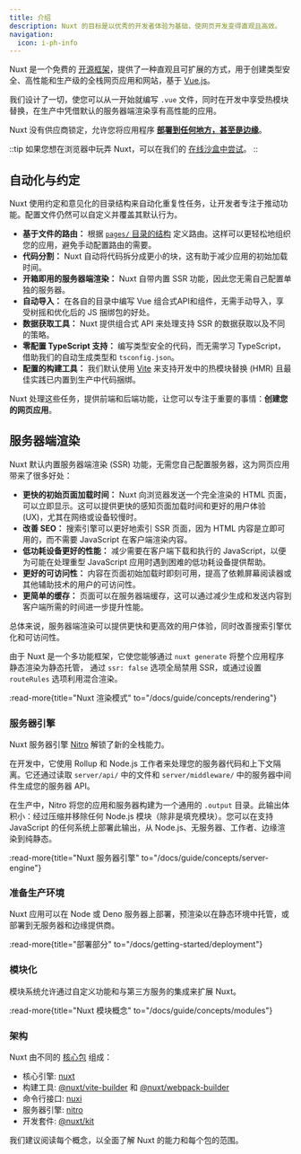 ```yaml
---
title: 介绍
description: Nuxt 的目标是以优秀的开发者体验为基础，使网页开发变得直观且高效。
navigation:
  icon: i-ph-info
---
```


Nuxt 是一个免费的 [开源框架](https://github.com/nuxt/nuxt)，提供了一种直观且可扩展的方式，用于创建类型安全、高性能和生产级的全栈网页应用和网站，基于 [Vue.js](https://vue.zhcndoc.com)。

我们设计了一切，使您可以从一开始就编写 `.vue` 文件，同时在开发中享受热模块替换，在生产中凭借默认的服务器端渲染享有高性能的应用。

Nuxt 没有供应商锁定，允许您将应用程序 [**部署到任何地方，甚至是边缘**](/blog/nuxt-on-the-edge)。

::tip
如果您想在浏览器中玩弄 Nuxt，可以在我们的 [在线沙盒中尝试](/docs/getting-started/installation#play-online)。
::

## 自动化与约定

Nuxt 使用约定和意见化的目录结构来自动化重复性任务，让开发者专注于推动功能。配置文件仍然可以自定义并覆盖其默认行为。

- **基于文件的路由：** 根据 [`pages/` 目录的结构](/docs/guide/directory-structure/pages) 定义路由。这样可以更轻松地组织您的应用，避免手动配置路由的需要。
- **代码分割：** Nuxt 自动将代码拆分成更小的块，这有助于减少应用的初始加载时间。
- **开箱即用的服务器端渲染：** Nuxt 自带内置 SSR 功能，因此您无需自己配置单独的服务器。
- **自动导入：** 在各自的目录中编写 Vue 组合式API和组件，无需手动导入，享受树摇和优化后的 JS 捆绑包的好处。
- **数据获取工具：** Nuxt 提供组合式 API 来处理支持 SSR 的数据获取以及不同的策略。
- **零配置 TypeScript 支持：** 编写类型安全的代码，而无需学习 TypeScript，借助我们的自动生成类型和 `tsconfig.json`。
- **配置的构建工具：** 我们默认使用 [Vite](https://vite.zhcndoc.com) 来支持开发中的热模块替换 (HMR) 且最佳实践已内置到生产中代码捆绑。

Nuxt 处理这些任务，提供前端和后端功能，让您可以专注于重要的事情：**创建您的网页应用**。

## 服务器端渲染

Nuxt 默认内置服务器端渲染 (SSR) 功能，无需您自己配置服务器，这为网页应用带来了很多好处：

- **更快的初始页面加载时间：** Nuxt 向浏览器发送一个完全渲染的 HTML 页面，可以立即显示。这可以提供更快的感知页面加载时间和更好的用户体验 (UX)，尤其在网络或设备较慢时。
- **改善 SEO：** 搜索引擎可以更好地索引 SSR 页面，因为 HTML 内容是立即可用的，而不需要 JavaScript 在客户端渲染内容。
- **低功耗设备更好的性能：** 减少需要在客户端下载和执行的 JavaScript，以便为可能在处理重型 JavaScript 应用时遇到困难的低功耗设备提供帮助。
- **更好的可访问性：** 内容在页面初始加载时即刻可用，提高了依赖屏幕阅读器或其他辅助技术的用户的可访问性。
- **更简单的缓存：** 页面可以在服务器端缓存，这可以通过减少生成和发送内容到客户端所需的时间进一步提升性能。

总体来说，服务器端渲染可以提供更快和更高效的用户体验，同时改善搜索引擎优化和可访问性。

由于 Nuxt 是一个多功能框架，它使您能够通过 `nuxt generate` 将整个应用程序静态渲染为静态托管，
通过 `ssr: false` 选项全局禁用 SSR，或通过设置 `routeRules` 选项利用混合渲染。

:read-more{title="Nuxt 渲染模式" to="/docs/guide/concepts/rendering"}

### 服务器引擎

Nuxt 服务器引擎 [Nitro](https://nitro.zhcndoc.com) 解锁了新的全栈能力。

在开发中，它使用 Rollup 和 Node.js 工作者来处理您的服务器代码和上下文隔离。它还通过读取 `server/api/` 中的文件和 `server/middleware/` 中的服务器中间件生成您的服务器 API。

在生产中，Nitro 将您的应用和服务器构建为一个通用的 `.output` 目录。此输出体积小：经过压缩并移除任何 Node.js 模块（除非是填充模块）。您可以在支持 JavaScript 的任何系统上部署此输出，从 Node.js、无服务器、工作者、边缘渲染到纯静态。

:read-more{title="Nuxt 服务器引擎" to="/docs/guide/concepts/server-engine"}

### 准备生产环境

Nuxt 应用可以在 Node 或 Deno 服务器上部署，预渲染以在静态环境中托管，或部署到无服务器和边缘提供商。

:read-more{title="部署部分" to="/docs/getting-started/deployment"}

### 模块化

模块系统允许通过自定义功能和与第三方服务的集成来扩展 Nuxt。

:read-more{title="Nuxt 模块概念" to="/docs/guide/concepts/modules"}

### 架构

Nuxt 由不同的 [核心包](https://github.com/nuxt/nuxt/tree/main/packages) 组成：

- 核心引擎: [nuxt](https://github.com/nuxt/nuxt/tree/main/packages/nuxt)
- 构建工具: [@nuxt/vite-builder](https://github.com/nuxt/nuxt/tree/main/packages/vite) 和 [@nuxt/webpack-builder](https://github.com/nuxt/nuxt/tree/main/packages/webpack)
- 命令行接口: [nuxi](https://github.com/nuxt/nuxt/tree/main/packages/nuxi)
- 服务器引擎: [nitro](https://github.com/nitrojs/nitro)
- 开发套件: [@nuxt/kit](https://github.com/nuxt/nuxt/tree/main/packages/kit)

我们建议阅读每个概念，以全面了解 Nuxt 的能力和每个包的范围。
